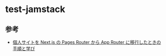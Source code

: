 # test-jamstack

## 参考

- [個人サイトを Next.js の Pages Router から App Router に移行したときの手順と学び](https://zenn.dev/ryo_manba/articles/b48b85513d08d5)
